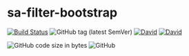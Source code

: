 # sa-filter-bootstrap

[![Build Status](https://travis-ci.com/kelatev/SA-Filter.svg?branch=master)](https://travis-ci.com/kelatev/SA-Filter)
![GitHub tag (latest SemVer)](https://img.shields.io/github/v/tag/kelatev/SA-Filter?sort=semver)
[![David](https://img.shields.io/david/kelatev/SA-Filter)](https://david-dm.org/kelatev/SA-Filter)
[![David](https://img.shields.io/david/dev/kelatev/SA-Filter)](https://david-dm.org/kelatev/SA-Filter?type=dev)

![GitHub code size in bytes](https://img.shields.io/github/languages/code-size/kelatev/SA-Filter)
![GitHub](https://img.shields.io/github/license/kelatev/SA-Filter)

